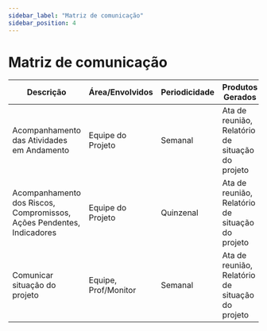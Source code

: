 ```yaml
---
sidebar_label: "Matriz de comunicação"
sidebar_position: 4
---
```


# Matriz de comunicação

| **Descrição** | **Área/Envolvidos** | **Periodicidade** | **Produtos Gerados** |
|---------------|----------------------|-------------------|-----------------------|
| Acompanhamento das Atividades em Andamento | Equipe do Projeto | Semanal | Ata de reunião, Relatório de situação do projeto |
| Acompanhamento dos Riscos, Compromissos, Ações Pendentes, Indicadores | Equipe do Projeto | Quinzenal | Ata de reunião, Relatório de situação do projeto |
| Comunicar situação do projeto | Equipe, Prof/Monitor | Semanal | Ata de reunião, Relatório de situação do projeto |